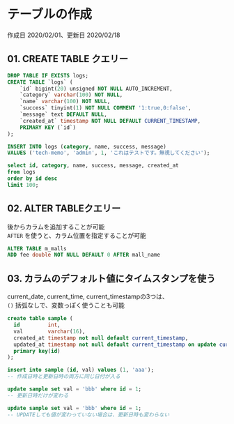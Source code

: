 # テーブルの作成

作成日 2020/02/01、更新日 2020/02/18

## 01. CREATE TABLE クエリー

```sql
DROP TABLE IF EXISTS logs;
CREATE TABLE `logs` (
    `id` bigint(20) unsigned NOT NULL AUTO_INCREMENT,
    `category` varchar(100) NOT NULL,
    `name` varchar(100) NOT NULL,
    `success` tinyint(1) NOT NULL COMMENT '1:true,0:false',
    `message` text DEFAULT NULL,
    `created_at` timestamp NOT NULL DEFAULT CURRENT_TIMESTAMP,
    PRIMARY KEY (`id`)
);

INSERT INTO logs (category, name, success, message)
VALUES ('tech-memo', 'admin', 1, 'これはテストです。無視してください');

select id, category, name, success, message, created_at
from logs
order by id desc
limit 100;
```
## 02. ALTER TABLEクエリー

後からカラムを追加することが可能\
`AFTER` を使うと、カラム位置を指定することが可能

```sql
ALTER TABLE m_malls
ADD fee double NOT NULL DEFAULT 0 AFTER mall_name
```

## 03. カラムのデフォルト値にタイムスタンプを使う

current_date, current_time, current_timestampの3つは、\
`()` 括弧なしで、変数っぽく使うことも可能

```sql
create table sample (
  id         int,
  val        varchar(16),
  created_at timestamp not null default current_timestamp,
  updated_at timestamp not null default current_timestamp on update current_timestamp,
  primary key(id)
);

insert into sample (id, val) values (1, 'aaa');
-- 作成日時と更新日時の両方に同じ日付が入る

update sample set val = 'bbb' where id = 1;
-- 更新日時だけが変わる

update sample set val = 'bbb' where id = 1;
-- UPDATEしても値が変わっていない場合は、更新日時も変わらない
```
